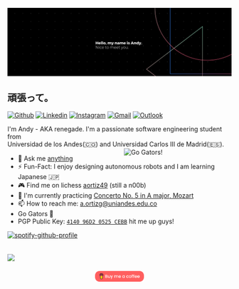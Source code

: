 [![Header](https://raw.githubusercontent.com/aortiz49/aortiz49/master/readme_banner.png "Header")](https://andyortiz.xyz/)
 
 ## 頑張って。
[![Github](https://img.shields.io/badge/-Github-000?style=flat&logo=Github&logoColor=white)](https://github.com/aortiz49)
[![Linkedin](https://img.shields.io/badge/-LinkedIn-blue?style=flat&logo=Linkedin&logoColor=white)](https://www.linkedin.com/in/aortiz49/)
[![Instagram](https://img.shields.io/badge/-Instagram-c13584?style=flat&labelColor=c13584&logo=instagram&logoColor=white)](https://www.instagram.com/andyortiz93/)
[![Gmail](https://img.shields.io/badge/-Gmail-c14438?style=flat&logo=Gmail&logoColor=white)](mailto:a.ortizg93@gmail.com)
[![Outlook](https://img.shields.io/badge/-Outlook-0078D4?style=flat&logo=Microsoft-Outlook&logoColor=white)](mailto:a.ortizg@uniandes.edu.co)

I'm Andy - AKA renegade. I'm a passionate software engineering student from <br> Universidad de los Andes(🇨🇴) and Universidad Carlos III de Madrid(🇪🇸). </br>
<img width="48%" align="right" alt="Go Gators!" src="https://media.giphy.com/media/MaNu5veVbWkEovTurC/giphy-downsized.gif" />


- 💬 Ask me [anything](https://github.com/aortiz49/aortiz49/issues/1)
- ⚡️ Fun-Fact: I enjoy designing autonomous robots and I am learning Japanese 🇯🇵
- 🎮 Find me on lichess [aortiz49](https://lichess.org/@/aortiz49) (still a n00b)
- 🎻 I'm currently practicing [Concerto No. 5 in A major, Mozart](https://www.youtube.com/watch?v=FfXSJu4z-2M)
- 📫 How to reach me: a.ortizg@uniandes.edu.co
- Go Gators 🐊
- PGP Public Key: [`4140 96D2 0525 CEBB`](https://keybase.io/andyortiz49/pgp_keys.asc) hit me up guys! 


[![spotify-github-profile](https://spotify-github-profile.vercel.app/api/view?uid=125208069&cover_image=true&theme=default&show_offline=false&background_color=121212&interchange=false)](https://github.com/kittinan/spotify-github-profile)

<!--- [](https://visitor-badge.glitch.me/badge?page_id=aortiz49.aortiz49) --->
 ![](https://komarev.com/ghpvc/?username=aortiz49&style=plastic&color=orange)
 ------

   <p align="center">
<a href="https://www.buymeacoffee.com/aortiz49" target="_blank">
      <img width="22%" align="center" alt="Buy me a coffee" src="https://raw.githubusercontent.com/aortiz49/aortiz49/master/buymecoffee.png"/>
  </a></p>
 
